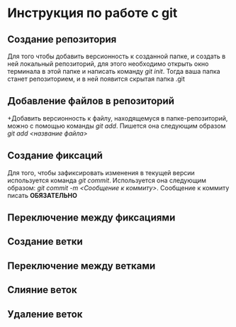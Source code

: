# Инструкция по работе с git

## Создание репозитория

Для того чтобы добавить версионность к созданной папке, и создать в ней локальный репозиторий, для этого необходимо открыть окно терминала в этой папке и написать команду *git init*. Тогда ваша папка станет репозиторием, и в ней появится скрытая папка .git

## Добавление файлов в репозиторий

+Добавить версионность к файлу, находящемуся в папке-репозиторий, можно с помощью команды *git add*. Пишется она следующим образом *git add <название файла>*

## Создание фиксаций

Для того, чтобы зафиксировать изменения в текущей версии используется команда *git commit*. Используется она следующим образом: *git commit -m <Сообщение к коммиту>*. Сообщение к коммиту писать **ОБЯЗАТЕЛЬНО**

## Переключение между фиксациями

## Создание ветки

## Переключение между ветками

## Слияние веток

## Удаление веток